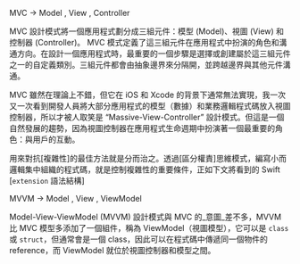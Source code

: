 MVC -> Model , View ,  Controller

MVC 設計模式將一個應用程式劃分成三組元件：模型 (Model)、視圖 (View) 和控制器 (Controller)。 MVC 模式定義了這三組元件在應用程式中扮演的角色和溝通方向。在設計一個應用程式時，最重要的一個步驟是選擇或創建屬於這三組元件之一的自定義類別。三組元件都會由抽象邊界來分隔開，並跨越邊界與其他元件溝通。

MVC 雖然在理論上不錯，但它在 iOS 和 Xcode 的背景下通常無法實現，我一次又一次看到開發人員將大部分應用程式的模型（數據）和業務邏輯程式碼放入視圖控制器，所以才被人取笑是 “Massive-View-Controller” 設計模式。但這是一個自然發展的趨勢，因為視圖控制器在應用程式生命週期中扮演著一個最重要的角色：與用戶的互動。

用來對抗[複雜性]的最佳方法就是分而治之。透過[區分權責]思維模式，編寫小而邏輯集中組織的程式碼，就是控制複雜性的重要條件，正如下文將看到的 Swift [`extension` 語法結構]

MVVM -> Model , View , ViewModel

Model-View-ViewModel (MVVM) 設計模式與 MVC 的_意圖_差不多，MVVM 比 MVC 模型多添加了一個組件，稱為 ViewModel（視圖模型），它可以是 `class` 或 `struct`，但通常會是一個 class，因此可以在程式碼中傳遞同一個物件的 reference，而 ViewModel 就位於視圖控制器和模型之間。
